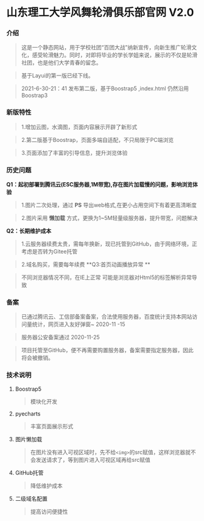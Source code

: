 # 山东理工大学风舞轮滑俱乐部官网 V2.0

### 介绍
>这是一个静态网站，用于学校社团“百团大战”纳新宣传，向新生推广轮滑文化，感受轮滑魅力。同时，对即将毕业的学长学姐来说，展示的不仅是轮滑社团，也是他们大学青春的留念。<br>

>基于Layui的第一版已经下线。

> 2021-6-30-21：41 发布第二版，基于Boostrap5 ,index.html 仍然沿用Boostrap3

### 新版特性
>1.增加云图，水滴图，页面内容展示开辟了新形式

>2.第二版基于Boostrap，页面多端自适配，不只局限于PC端浏览

>3.页面添加了丰富的引导信息，提升浏览体验
### 历史问题
 **Q1：起初部署到腾讯云(ESC服务器,1M带宽),存在图片加载慢的问题，影响浏览体验** 
> 1.图片二次处理，通过 **PS** 导出web格式,在更小占用空间下有着更高清晰度<br>

> 2.图片采用 **懒加载** 方式，更换为1~5M轻量级服务器，提升带宽，问题解决

 **Q2：长期维护成本** 
> 1.云服务器续费太贵，需每年换新，现已托管到GitHub，由于网络环境，正考虑是否转为Gitee托管<br>

> 2.域名购买，需要每年续费
**Q3:首页动画播放异常 **

> 不同浏览器情况不同，在IE上正常 可能是浏览器对Html5的标签解析异常导致

### 备案

> 已通过腾讯云、工信部备案备案，合法使用服务器，百度统计支持本网站访问量统计，网页进入友好弹窗~ 2020-11
> -15 <br>

>服务器公安备案通过 2020-11-25 <br>

> 项目托管至GitHub，便不再需要购置服务器，备案需要指定服务器，因此将会被撤销。  



### 技术说明

1. Boostrap5

   > 模块化开发

2. pyecharts

   > 丰富页面展示形式

3. 图片懒加载

   > 在图片没有进入可视区域时，先不给`<img>`的src赋值，这样浏览器就不会发送请求了，等到图片进入可视区域再给src赋值

4. GitHub托管

   > 降低维护成本

5. 二级域名配置

   > 提高访问便捷性





